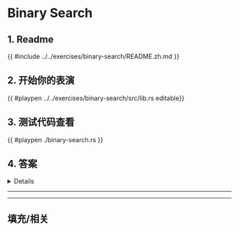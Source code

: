 # Binary Search
## 1. Readme

 {{ #include ../../exercises/binary-search/README.zh.md }}

 ## 2. 开始你的表演

 {{ #playpen ../../exercises/binary-search/src/lib.rs editable}}

 ## 3. 测试代码查看

 {{ #playpen ./binary-search.rs }}

 ## 4. 答案

 <details>

 {{ #playpen ../../exercises/binary-search/example.rs }}

 </details>

 ---
 ---

 ## 填充/相关


